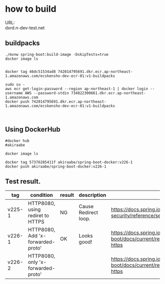 # how to build

URL:  
dxrd.n-dev-test.net


## buildpacks

```
./mvnw spring-boot:build-image -DskipTests=true
docker image ls


docker tag 46dc51534ad8 742014795691.dkr.ecr.ap-northeast-1.amazonaws.com/ecskensho-dev-ecr-01:v1-buildpacks

sudo su -
aws ecr get-login-password --region ap-northeast-1 | docker login --username AWS --password-stdin 734822300661.dkr.ecr.ap-northeast-1.amazonaws.com
docker push 742014795691.dkr.ecr.ap-northeast-1.amazonaws.com/ecskensho-dev-ecr-01:v1-buildpacks



```
## Using DockerHub
```
#docker hub
#akiraabe

docker image ls

docker tag 57376285411f akiraabe/spring-boot-docker:v226-1
docker push akiraabe/spring-boot-docker:v226-1
```

## Test result.
| tag     | condition                            | result | description          | references                                                                                         |
|---------|--------------------------------------|--------|----------------------|----------------------------------------------------------------------------------------------------|
| v225-1  | HTTP8080, using rediret to HTTPS     | NG     | Cause Redirect loop. | https://docs.spring.io/spring-security/reference/servlet/exploits/http.html#servlet-http-redirect  |
| v226-1  | HTTP8080, Add 'x-forwarded-proto'    | OK     | Looks good!          | https://docs.spring.io/spring-boot/docs/current/reference/html/howto.html#howto.security.enable-https  |
| v226-2  | HTTP8080, only 'x-forwarded-proto'   |        |                      | https://docs.spring.io/spring-boot/docs/current/reference/html/howto.html#howto.security.enable-https  |